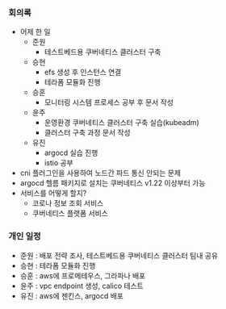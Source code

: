 ### 회의록

- 어제 한 일
    - 준원
        - 테스트베드용 쿠버네티스 클러스터 구축
    - 승현
        - efs 생성 후 인스턴스 연결
        - 테라폼 모듈화 진행
    - 승훈
        - 모니터링 시스템 프로세스 공부 후 문서 작성
    - 윤주
        - 운영환경 쿠버네티스 클러스터 구축 실습(kubeadm)
        - 클러스터 구축 과정 문서 작성
    - 유진
        - argocd 실습 진행
        - istio 공부
- cni 플러그인을 사용하여 노드간 파드 통신 안되는 문제
- argocd 헬름 패키지로 설치는 쿠버네티스 v1.22 이상부터 가능
- 서비스를 어떻게 할지?
    - 코로나 정보 조회 서비스
    - 쿠버네티스 플랫폼 서비스

### 개인 일정

- 준원 : 배포 전략 조사, 테스트베드용 쿠버네티스 클러스터 팀내 공유
- 승현 : 테라폼 모듈화 진행
- 승훈 : aws에 프로메테우스, 그라파나 배포
- 윤주 : vpc endpoint 생성, calico 테스트
- 유진 : aws에 젠킨스, argocd 배포
